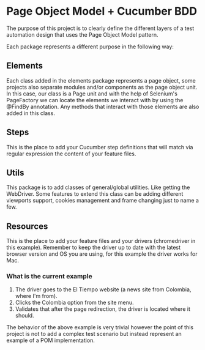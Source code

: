# Page Object Model + Cucumber BDD

The purpose of this project is to clearly define the different layers of a test automation design that uses the Page Object Model pattern.

Each package represents a different purpose in the following way:

## Elements
Each class added in the elements package represents a page object, some projects also separate modules and/or components as the page object unit. In this case, our class is a Page unit and with the help of Selenium's PageFactory we can locate the elements we interact with by using the @FindBy annotation. Any methods that interact with those elements are also added in this class.

## Steps
This is the place to add your Cucumber step definitions that will match via regular expression the content of your feature files. 

## Utils
This package is to add classes of general/global utilities. Like getting the WebDriver. Some features to extend this class can be adding different viewports support, cookies management and frame changing just to name a few.

## Resources
This is the place to add your feature files and your drivers (chromedriver in this example). Remember to keep the driver up to date with the latest browser version and OS you are using, for this example the driver works for Mac.

### What is the current example

1. The driver goes to the El Tiempo website (a news site from Colombia, where I'm from).
2. Clicks the Colombia option from the site menu.
3. Validates that after the page redirection, the driver is located where it should.

The behavior of the above example is very trivial however the point of this project is not to add a complex test scenario but instead represent an example of a POM implementation.
